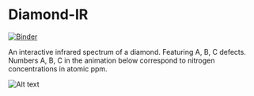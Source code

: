 # Diamond-IR
[![Binder](https://mybinder.org/badge_logo.svg)](https://mybinder.org/v2/gh/Evgenii-Barannik/Diamond-IR/HEAD?filepath=Diamond-IR.ipynb)


An interactive infrared spectrum of a diamond. Featuring A, B, C defects. 
Numbers A, B, C in the animation below correspond to nitrogen concentrations in atomic ppm.

![Alt text](Diamond-IR.gif "Diamond IR")
